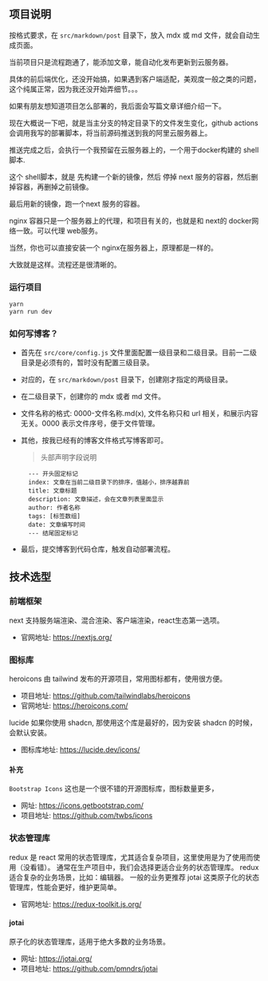 ## 项目说明

按格式要求，在 `src/markdown/post` 目录下，放入 mdx 或 md 文件，就会自动生成页面。

当前项目只是流程跑通了，能添加文章，能自动化发布更新到云服务器。

具体的前后端优化，还没开始搞，如果遇到客户端适配，美观度一般之类的问题，这个纯属正常，因为我还没开始弄细节。。。

如果有朋友想知道项目怎么部署的，我后面会写篇文章详细介绍一下。

现在大概说一下吧，就是当主分支的特定目录下的文件发生变化，github actions 会调用我写的部署脚本，将当前源码推送到我的阿里云服务器上。

推送完成之后，会执行一个我预留在云服务器上的，一个用于docker构建的 shell 脚本.

这个 shell脚本，就是 先构建一个新的镜像，然后 停掉 next 服务的容器，然后删掉容器，再删掉之前镜像。

最后用新的镜像，跑一个next 服务的容器。

nginx 容器只是一个服务器上的代理，和项目有关的，也就是和 next的 docker网络一致。可以代理 web服务。

当然，你也可以直接安装一个 nginx在服务器上，原理都是一样的。

大致就是这样。流程还是很清晰的。

### 运行项目

```bash
yarn
yarn run dev
```

### 如何写博客？

- 首先在 `src/core/config.js` 文件里面配置一级目录和二级目录。目前一二级目录是必须有的，暂时没有配置三级目录。
- 对应的，在 `src/markdown/post` 目录下，创建刚才指定的两级目录。
- 在二级目录下，创建你的 mdx 或者 md 文件。
- 文件名称的格式: 0000-文件名称.md(x), 文件名称只和 url 相关，和展示内容无关。0000 表示文件序号，便于文件管理。
- 其他，按我已经有的博客文件格式写博客即可。

  > 头部声明字段说明
  ```
    --- 开头固定标记
    index: 文章在当前二级目录下的排序，值越小，排序越靠前
    title: 文章标题
    description: 文章描述，会在文章列表里面显示
    author: 作者名称
    tags: [标签数组]
    date: 文章编写时间
    --- 结尾固定标记
  ```

- 最后，提交博客到代码仓库，触发自动部署流程。


## 技术选型

### 前端框架
next 支持服务端渲染、混合渲染、客户端渲染，react生态第一选项。
- 官网地址: https://nextjs.org/

### 图标库

heroicons 由 tailwind 发布的开源项目，常用图标都有，使用很方便。
- 项目地址: https://github.com/tailwindlabs/heroicons
- 官网地址: https://heroicons.com/

lucide 如果你使用 shadcn, 那使用这个库是最好的，因为安装 shadcn 的时候，会默认安装。
- 图标库地址: https://lucide.dev/icons/

#### 补充
`Bootstrap Icons` 这也是一个很不错的开源图标库，图标数量更多，
- 网址: https://icons.getbootstrap.com/
- 项目地址: https://github.com/twbs/icons

### 状态管理库
redux 是 react 常用的状态管理库，尤其适合复杂项目，这里使用是为了使用而使用（没看错）。
通常在生产项目中，我们会选择更适合业务的状态管理库。 redux 适合复杂的业务场景，比如：编辑器。
一般的业务更推荐 jotai 这类原子化的状态管理库，性能会更好，维护更简单。

- 官网地址: https://redux-toolkit.js.org/

#### jotai 

原子化的状态管理库，适用于绝大多数的业务场景。

- 网址: https://jotai.org/
- 项目地址: https://github.com/pmndrs/jotai

